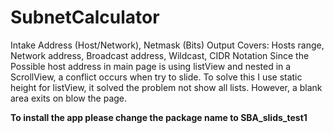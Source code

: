 # SubnetCalculator
Intake Address (Host/Network), Netmask (Bits)
Output Covers: Hosts range, Network address, Broadcast address, Wildcast, CIDR Notation
Since the Possible host address in main page is using listView and nested in a ScrollView, a conflict occurs when try to slide.
To solve this I use static height for listView, it solved the problem not show all lists. However, a blank area exits on blow the page.

**To install the app please change the package name to SBA_slids_test1**

